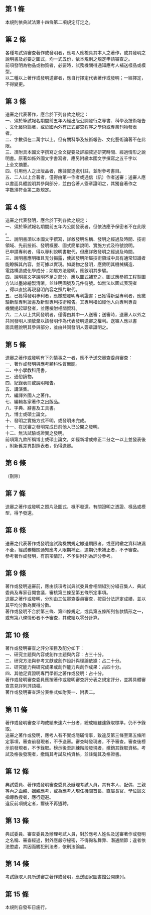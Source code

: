 第 1 條
-------
本規則依典試法第十四條第二項規定訂定之。

第 2 條
-------
各種考試須審查著作或發明者，應考人應檢具其本人之著作，或其發明之  
說明書及必要之圖式，均一式五份，依本規則之規定申請審查之。  
前項發明為物品或物質者，必要時，試務機關得通知應考人補送樣品或模  
型。  
以二種以上著作或發明送審者，應自行擇定代表著作或發明；一經擇定，  
不得變更。

第 3 條
-------
送審之代表著作，應合於下列各款之規定：   
一、須於筆試報名期間前五年內經出版公開發行之專書、科學及技術報告  
    、文化藝術論著，或於國內外有正式審查程序之學術或專業刊物發表  
    者。  
二、字數須在二萬字以上。但有關科學及技術報告、文化藝術論著不在此  
    限。  
三、須附具本國文字撰寫之全文提要及詳細敘述研究時間、經過情形之說  
    明書。原著如係外國文字書寫者，應另附繳本國文字撰寫之五千字以  
    上全文摘要。  
四、引用他人之出版品者，應據實逐處引註，並附參考書目。  
五、二人以上合著者，僅得由第一作者或通信（訊）作者送審；送審人應  
    以書面具體說明其參與部分，並由合著人簽章證明之，其獨自著作之  
    字數須符合第二款規定。

第 4 條
-------
送審之代表發明，應合於下列各款之規定：   
一、須於筆試報名期間前五年內公開發表者，但依法應予保密者不在此限  
    。  
二、說明書須以本國文字撰寫，詳敘發明名稱、發明之經過及時間、技術  
    領域、先前技術、發明概要、圖式簡單說明、實施方式及符號說明。  
    已申請專利者，得以專利說明書取代，但應詳敘發明之經過及時間。  
三、說明書應明確且充分揭露，使該發明所屬技術領域中具有通常知識者  
    能瞭解其內容，並可據以實現。如屬物之發明，應敘明其機械構造、  
    電路構造或化學成分；如屬方法發明，應敘明其步驟。  
四、說明書文字說明不足之部分，應以圖式補充之。圖式應參照工程製圖  
    方法以墨線繪製清晰，並註明圖號及元件符號。如無法以圖式表現者  
    ，得以直接再現發明內容之照片取代。  
五、已獲得發明專利者，應繳驗發明專利證書；已獲得新型專利者，應繳  
    驗新型專利證書及新型專利技術報告。其專利權如經他人向專利專責  
    機關提起舉發者，並應檢附相關資料。  
六、二人以上共同發明者，僅得由其中一人送審；送審時，送審人以外之  
    共同發明人須放棄以該發明作為代表發明送審之權利。送審人應以書  
    面具體說明其參與部分，並由共同發明人簽章證明之。

第 5 條
-------
送審之著作或發明有下列情事之一者，應不予送交審查委員審查：   
一、著作或發明與應考類科性質無關。  
二、中小學教科用書。  
三、通俗讀物。  
四、紀錄表冊或說明報告。  
五、講演集。  
六、編譯外國人之著作。  
七、編輯各家著作之出版品。  
八、字典、辭書及工具書。  
九、博士或碩士論文。  
十、發明之實施方式不明，或發明未完成。  
十一、在送審之發明完成日前他人已公開之發明。  
十二、無法試驗或證實之發明。  
前項第九款所稱博士或碩士論文，如經新增或修正二分之一以上並發表後  
，附新舊差異對照表者，仍得送審。

第 6 條
-------
（刪除）

第 7 條
-------
送審之著作或發明之照片及圖式，概不發還。有關證明之憑證、樣品或模  
型，得予發還。

第 8 條
-------
送審之代表著作或發明逾試務機關規定繳送期限者，或應附繳之資料缺漏  
不全，經試務機關通知應考人限期補正，逾期仍未補正者，不予審查。  
參考著作或發明，有前項情形，不予併附列為評分參考。

第 9 條
-------
著作或發明送審前，應由該項考試典試委員會相關組別分組召集人、典試  
委員及專家召開會議，審核第三條至第五條所定事項。  
送審之著作或發明，分別由三位審查委員審查，按百分法評定成績，並以  
其平均分數為實得分數。  
著作或發明不合於第三條、第四條規定，或具第五條所列各款情形之一，  
或有第八條情形者不予審查，其成績以零分計算。

第 10 條
--------
著作或發明審查之評分項目及配分如下：  
一、研究主題與內容或創作主題與內容：占三十分。  
二、研究方法與參考文獻或創作設計與理論依據：占二十分。  
三、研究能力與研究成果或創作能力與創作成果：占四十分。  
四、其他足資證明專門學術之著作或發明：占十分。  
著作或發明審查委員應按著作或發明審查評分表之規定評分，並將具體審  
查意見詳列評語欄。  
著作或發明審查評分表格式如附表一、附表二。

第 11 條
--------
著作或發明審查平均成績未達六十分者，總成績雖達錄取標準，仍不予錄  
取。  
送審之著作或發明，應考人有不實或隱瞞情事，致違反第三條至第五條所  
定事項，審查前發現者，不予送審。審查時發現者，不予審查。審查後榜  
示前發現者，不予錄取。榜示後至訓練階段發現者，撤銷其錄取資格。考  
試及格後發現者，撤銷其考試及格資格，並註銷其及格證書。

第 12 條
--------
典試委員、著作或發明審查委員及辦理考試人員，其有本人、配偶、三親  
等內之血親、姻親應考，或為應考人現任機關首長、直屬長官、學位論文  
指導教授者，應行迴避。  
違反前項規定者，爾後不再遴聘。

第 13 條
--------
典試委員、審查委員及辦理考試人員，對於應考人姓名及送審著作或發明  
之名稱、審查經過，對外應嚴守秘密，不得徇私舞弊、潛通關節；違者依  
法懲處，其因而觸犯刑法者，依刑法論處。

第 14 條
--------
考試錄取人員所送審之著作或發明，應送國家圖書館公開陳列。

第 15 條
--------
本規則自發布日施行。

